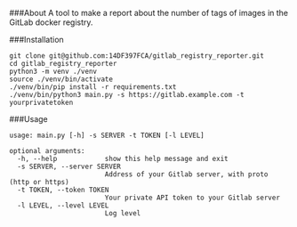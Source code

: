 ###About
A tool to make a report about the number of tags of images in the GitLab docker registry.


###Installation
```shell script
git clone git@github.com:14DF397FCA/gitlab_registry_reporter.git
cd gitlab_registry_reporter
python3 -m venv ./venv
source ./venv/bin/activate
./venv/bin/pip install -r requirements.txt
./venv/bin/python3 main.py -s https://gitlab.example.com -t yourprivatetoken
```

###Usage
```shell script
usage: main.py [-h] -s SERVER -t TOKEN [-l LEVEL]

optional arguments:
  -h, --help            show this help message and exit
  -s SERVER, --server SERVER
                        Address of your Gitlab server, with proto (http or https)
  -t TOKEN, --token TOKEN
                        Your private API token to your Gitlab server
  -l LEVEL, --level LEVEL
                        Log level
```